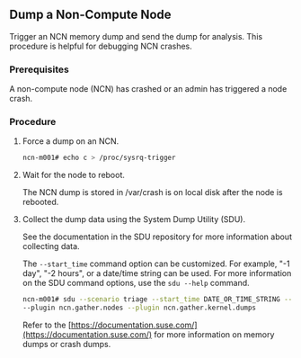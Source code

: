 ## Dump a Non-Compute Node

Trigger an NCN memory dump and send the dump for analysis. This procedure is helpful for debugging NCN crashes.

### Prerequisites

A non-compute node \(NCN\) has crashed or an admin has triggered a node crash.

### Procedure

1.  Force a dump on an NCN.

    ```bash
    ncn-m001# echo c > /proc/sysrq-trigger
    ```

2.  Wait for the node to reboot.

    The NCN dump is stored in /var/crash is on local disk after the node is rebooted.

3.  Collect the dump data using the System Dump Utility \(SDU\).

    See the documentation in the SDU repository for more information about collecting data.

    The `--start_time` command option can be customized. For example, "-1 day", "-2 hours", or a date/time string can be used. For more information on the SDU command options, use the `sdu --help` command.

    ```bash
    ncn-m001# sdu --scenario triage --start_time DATE_OR_TIME_STRING --end_time DATE_OR_TIME_STRING \
    --plugin ncn.gather.nodes --plugin ncn.gather.kernel.dumps 
    ```

    Refer to the [https://documentation.suse.com/](https://documentation.suse.com/) for more information on memory dumps or crash dumps.


